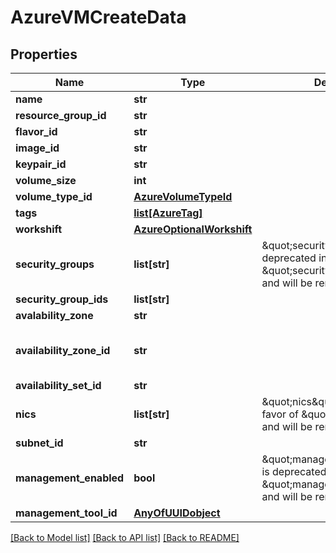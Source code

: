 # AzureVMCreateData

## Properties
Name | Type | Description | Notes
------------ | ------------- | ------------- | -------------
**name** | **str** |  | 
**resource_group_id** | **str** |  | 
**flavor_id** | **str** |  | 
**image_id** | **str** |  | 
**keypair_id** | **str** |  | 
**volume_size** | **int** |  | 
**volume_type_id** | [**AzureVolumeTypeId**](AzureVolumeTypeId.md) |  | 
**tags** | [**list[AzureTag]**](AzureTag.md) |  | 
**workshift** | [**AzureOptionalWorkshift**](AzureOptionalWorkshift.md) |  | [optional] 
**security_groups** | **list[str]** | \&quot;securityGroups\&quot; is deprecated in favor of \&quot;securityGroupIds\&quot; and will be removed in 3 months. | [optional] 
**security_group_ids** | **list[str]** |  | [optional] 
**avalability_zone** | **str** |  | [optional] 
**availability_zone_id** | **str** |  | [optional] [default to 'default']
**availability_set_id** | **str** |  | [optional] 
**nics** | **list[str]** | \&quot;nics\&quot; is deprecated in favor of \&quot;subnetId\&quot; and will be removed in 3 months. | [optional] 
**subnet_id** | **str** |  | [optional] 
**management_enabled** | **bool** | \&quot;managementEnabled\&quot; is deprecated in favor of \&quot;managementToolId\&quot; and will be removed in 3 months. | [optional] 
**management_tool_id** | [**AnyOfUUIDobject**](AnyOfUUIDobject.md) |  | [optional] 

[[Back to Model list]](../README.md#documentation-for-models) [[Back to API list]](../README.md#documentation-for-api-endpoints) [[Back to README]](../README.md)


